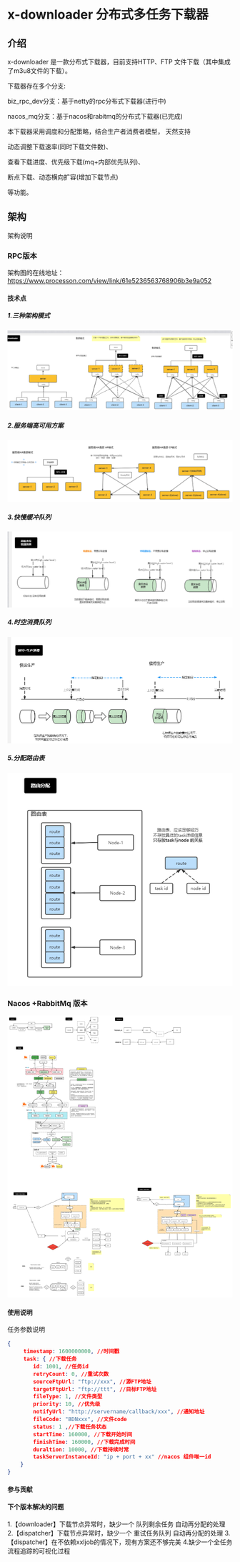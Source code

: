 # x-downloader 分布式多任务下载器

## 介绍
x-downloader 是一款分布式下载器，目前支持HTTP、FTP 文件下载（其中集成了m3u8文件的下载）。

下载器存在多个分支:

biz_rpc_dev分支：基于netty的rpc分布式下载器(进行中)

nacos_mq分支：基于nacos和rabitmq的分布式下载器(已完成)

本下载器采用调度和分配策略，结合生产者消费者模型， 天然支持

动态调整下载速率(同时下载文件数)、

查看下载进度、优先级下载(mq+内部优先队列)、

断点下载、动态横向扩容(增加下载节点)

等功能。

## 架构

架构说明

### RPC版本
架构图的在线地址：https://www.processon.com/view/link/61e5236563768906b3e9a052

#### 技术点

##### 1.三种架构模式
![](./readme/image/架构模式.png)

##### 2.服务端高可用方案
![](./readme/image/服务端HA.png)

##### 3.快慢缓冲队列
![](./readme/image/快慢消费.png)

##### 4.时空消费队列
![](./readme/image/时空生产-缓冲队列.png)

##### 5.分配路由表
![](./readme/image/分配路由表.png)


### Nacos +RabbitMq 版本
![](./readme/image/x-downloader架构图.png)


#### 使用说明

任务参数说明

```json
{
	 timestamp: 1600000000, //时间戳 
	 task: { //下载任务
		id: 1001, //任务id     
		retryCount: 0, //重试次数   
		sourceFtpUrl: "ftp://xxx", //源FTP地址 
		targetFtpUrl: "ftp://ttt", //目标FTP地址     
		fileType: 1, //文件类型     
		priority: 10, //优先级     
		notifyUrl: "http://servername/callback/xxx", //通知地址     
		fileCode: "BDNxxx", //文件code     
		status: 1 ,//下载任务状态     
		startTime: 160000, //下载开始时间     
		finishTime: 160000, //下载完成时间     
		duraltion: 10000, //下载持续时常     
		taskServerInstanceId: "ip + port + xx" //nacos 组件唯一id 
	}
}
```




#### 参与贡献



#### 下个版本解决的问题
1.【downloader】下载节点异常时，缺少一个 队列剩余任务 自动再分配的处理
2.【dispatcher】下载节点异常时，缺少一个 重试任务队列 自动再分配的处理
3.【dispatcher】在不依赖xxljob的情况下，现有方案还不够完美
4.缺少一个全任务流程追踪的可视化过程
